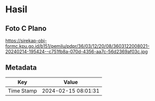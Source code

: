 # Hasil

## Foto C Plano

https://sirekap-obj-formc.kpu.go.id/b151/pemilu/pdpr/36/03/12/20/08/3603122008021-20240214-195424--c751fb8a-070d-4356-aa7c-56d2369af03c.jpg


## Metadata

| Key        | Value               |
| ---------- | ------------------- |
| Time Stamp | 2024-02-15 08:01:31 |



